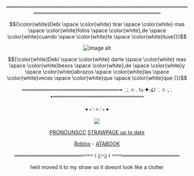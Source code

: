 

<div align="center">


═════════════════════════════════════════════════════════════════════════════════════

$${\color{white}Debi \space \color{white} tirar \space \color{white} mas  \space \color{white}fotos  \space \color{white},de  \space \color{white}cuando  \space \color{white}te \space \color{white}tuve{}}$$


![image alt](https://media.discordapp.net/attachments/1028737434252488756/1432209024186847252/IMG_7708-removebg-preview.png?ex=69003818&is=68fee698&hm=740d4f3a17f378c0c7d39893e365ec8e363ca9fcbb9b78f131ab794837991e6a&=&format=webp&quality=lossless&width=550&height=550)
<div align="center">

$${\color{white}Debi  \space \color{white} darte  \space \color{white} mas  \space \color{white}besos   \space \color{white},de  \space \color{white}y   \space \color{white}abrazos  \space \color{white}las \space \color{white}veces   \space \color{white}que \space \color{white}que {}}$$

═══════════════════════════• . ݁₊ ⊹ . ݁꒰ঌ·✦·໒꒱ ݁ . ⊹ ₊ ݁. •═════════════════════════

<div align="center">

✦⋆𓆩✧𓆪⋆✦

![](https://komarev.com/ghpvc/?username=dummyinbed&label=MYTHS&color=ff69b4&style=flat)

[PRONOUNSCC](https://pronouns.cc/@AngelWithoutwings) [STRAWPAGE up to date](https://2rings1pistol.straw.page/)

<div align="center">


<div align="center">

[Roblox](https://www.roblox.com/users/1022725107/profile) - [ATABOOK](https://dummysblood.atabook.org/)
<div align="center">
<div align="center">
  
═══════════════════⏔⏔⏔ ꒰ ᧔ෆ᧓ ꒱ ⏔⏔⏔════════════════

heiii moved it to my straw so it doesnt look like a clutter
